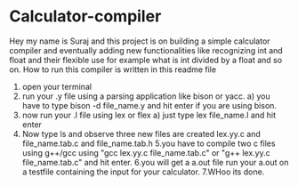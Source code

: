 # Calculator-compiler
Hey my name is Suraj and this project is on building a simple calculator compiler and eventually adding new functionalities like recognizing int and float and their flexible use for example what is int divided by a float and so on.
How to run this compiler is written in this readme file
1. open your terminal
2. run your .y file using a parsing application like bison or yacc.
  a) you have to type bison -d file_name.y and hit enter if you are using bison.
3. now run your .l file using lex or flex
  a) just type lex file_name.l and hit enter
4. Now type ls and observe three new files are created lex.yy.c and file_name.tab.c and file_name.tab.h
5.you have to compile two c files using g++/gcc using "gcc lex.yy.c file_name.tab.c" or "g++ lex.yy.c file_name.tab.c" and hit enter.
6.you will get a a.out file run your a.out on a testfile containing the input for your calculator.
7.WHoo its done.
